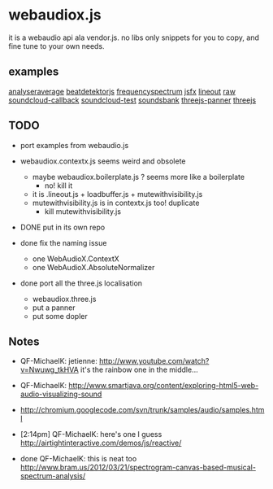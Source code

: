 webaudiox.js
============
it is a webaudio api ala vendor.js.
no libs only snippets for you to copy, and fine tune to your own needs.

## examples

[analyseraverage](http://jeromeetienne.github.io/webaudiox/examples/analyseraverage.html)
[beatdetektorjs](http://jeromeetienne.github.io/webaudiox/examples/beatdetektorjs.html)
[frequencyspectrum](http://jeromeetienne.github.io/webaudiox/examples/frequencyspectrum.html)
[jsfx](http://jeromeetienne.github.io/webaudiox/examples/jsfx.html)
[lineout](http://jeromeetienne.github.io/webaudiox/examples/lineout.html)
[raw](http://jeromeetienne.github.io/webaudiox/examples/raw.html)
[soundcloud-callback](http://jeromeetienne.github.io/webaudiox/examples/soundcloud-callback.html)
[soundcloud-test](http://jeromeetienne.github.io/webaudiox/examples/soundcloud-test.html)
[soundsbank](http://jeromeetienne.github.io/webaudiox/examples/soundsbank.html)
[threejs-panner](http://jeromeetienne.github.io/webaudiox/examples/threejs-panner.html)
[threejs](http://jeromeetienne.github.io/webaudiox/examples/threejs.html)

## TODO
* port examples from webaudio.js
* webaudiox.contextx.js seems weird and obsolete
  * maybe webaudiox.boilerplate.js ? seems more like a boilerplate
    * no! kill it
  * it is .lineout.js + loadbuffer.js + mutewithvisibility.js
  * mutewithvisibility.js is in contextx.js too! duplicate 
    * kill mutewithvisibility.js

* DONE put in its own repo
* done fix the naming issue
  * one WebAudioX.ContextX
  * one WebAudioX.AbsoluteNormalizer
* done port all the three.js localisation
  * webaudiox.three.js
  * put a panner
  * put some dopler



## Notes
* QF-MichaelK: jetienne: http://www.youtube.com/watch?v=Nwuwg_tkHVA it's the rainbow one in the middle...
* QF-MichaelK: http://www.smartjava.org/content/exploring-html5-web-audio-visualizing-sound
* http://chromium.googlecode.com/svn/trunk/samples/audio/samples.html
* [2:14pm] QF-MichaelK: here's one I guess http://airtightinteractive.com/demos/js/reactive/

* done QF-MichaelK: this is neat too http://www.bram.us/2012/03/21/spectrogram-canvas-based-musical-spectrum-analysis/
